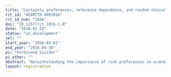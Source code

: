 ```yaml
---
title: "Certainty preferences, reference dependence, and random choice"
rct_id: "AEARCTR-0001016"
rct_id_num: "1016"
doi: "10.1257/rct.1016-1.0"
date: "2016-01-28"
status: "in_development"
jel: ""
start_year: "2016-03-01"
end_year: "2016-04-30"
pi: "Ferdinand Vieider"
pi_other: ""
abstract: "Notwithstanding the importance of risk preferences in economic models, our ability to measure stable patterns is still highly debated. Building on recent insights, I further explore two potential explanations—inaccurate modeling and noise."
layout: registration
---
```


